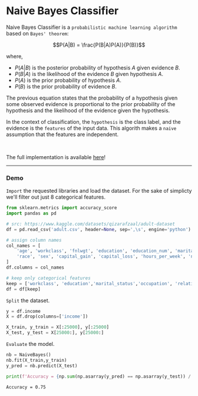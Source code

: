 # Naive Bayes Classifier

Naive Bayes Classifier is a `probabilistic machine learning algorithm` based on `Bayes' theorem`:

$$P(A|B) = \frac{P(B|A)P(A)}{P(B)}$$

where, 

* $P(A|B)$ is the posterior probability of hypothesis $A$ given evidence $B$.
* $P(B|A)$ is the likelihood of the evidence $B$ given hypothesis $A$.
* $P(A)$ is the prior probability of hypothesis $A$.
* $P(B)$ is the prior probability of evidence $B$.


The previous equation states that the probability of a hypothesis given some observed evidence is proportional to the prior probability of the hypothesis and the likelihood of the evidence given the hypothesis. 

In the context of classification, the `hypothesis` is the class label, and the evidence is the `features` of the input data. This algorith makes a `naive` assumption that the features are independent.

<br />

The full implementation is available [here](./naive-bayes.py)!

--- 

### Demo

`Import` the requested libraries and load the dataset. For the sake of simplicty we'll filter out just 8 categorical features. 

```python
from sklearn.metrics import accuracy_score
import pandas as pd

# src: https://www.kaggle.com/datasets/qizarafzaal/adult-dataset
df = pd.read_csv('adult.csv', header=None, sep=',\s', engine='python')

# assign column names
col_names = [
    'age', 'workclass', 'fnlwgt', 'education', 'education_num', 'marital_status', 'occupation', 'relationship',
    'race', 'sex', 'capital_gain', 'capital_loss', 'hours_per_week', 'native_country', 'income'
]
df.columns = col_names

# keep only categorical features
keep = ['workclass', 'education','marital_status','occupation', 'relationship', 'race', 'sex', 'native_country', 'income']  
df = df[keep]
```

`Split` the dataset.

```python
y = df.income
X = df.drop(columns=['income'])

X_train, y_train = X[:25000], y[:25000]
X_test, y_test = X[25000:], y[25000:]
```

`Evaluate` the model.

```python
nb = NaiveBayes()
nb.fit(X_train,y_train)
y_pred = nb.predict(X_test)

print(f'Accuracy = {np.sum(np.asarray(y_pred) == np.asarray(y_test)) / len(X_test) :.2f}')
```

```
Accuracy = 0.75
```